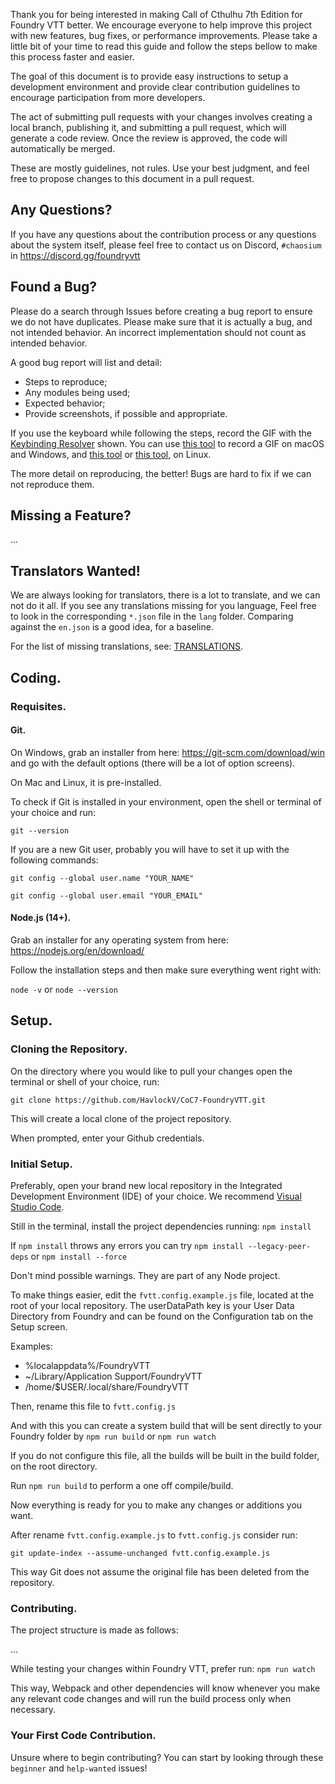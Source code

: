 Thank you for being interested in making Call of Cthulhu 7th Edition for Foundry VTT better. We encourage everyone to help improve this project with new features, bug fixes, or performance improvements. Please take a little bit of your time to read this guide and follow the steps bellow to make this process faster and easier.

The goal of this document is to provide easy instructions to setup a development environment and provide clear contribution guidelines to encourage participation from more developers.

The act of submitting pull requests with your changes involves creating a local branch, publishing it, and submitting a pull request, which will generate a code review. Once the review is approved, the code will automatically be merged.

These are mostly guidelines, not rules. Use your best judgment, and feel free to propose changes to this document in a pull request.

## Any Questions?

If you have any questions about the contribution process or any questions about the system itself, please feel free to contact us on Discord, `#chaosium` in https://discord.gg/foundryvtt

## Found a Bug?

Please do a search through Issues before creating a bug report to ensure we do not have duplicates. Please make sure that it is actually a bug, and not intended behavior. An incorrect implementation should not count as intended behavior.

A good bug report will list and detail:

- Steps to reproduce;
- Any modules being used;
- Expected behavior;
- Provide screenshots, if possible and appropriate.

If you use the keyboard while following the steps, record the GIF with the [Keybinding Resolver](https://github.com/atom/keybinding-resolver) shown. You can use [this tool](https://www.cockos.com/licecap/) to record a GIF on macOS and Windows, and [this tool](https://github.com/colinkeenan/silentcast) or [this tool](https://github.com/GNOME/byzanz), on Linux.

The more detail on reproducing, the better! Bugs are hard to fix if we can not reproduce them.

## Missing a Feature?

...

## Translators Wanted!

We are always looking for translators, there is a lot to translate, and we can not do it all. If you see any translations missing for you language, Feel free to look in the corresponding `*.json` file in the `lang` folder. Comparing against the `en.json` is a good idea, for a baseline.

For the list of missing translations, see: [TRANSLATIONS](https://github.com/HavlockV/CoC7-FoundryVTT/blob/develop/.github/TRANSLATIONS.md).

## Coding.

### Requisites.

#### Git.

On Windows, grab an installer from here: https://git-scm.com/download/win and go with the default options (there will be a lot of option screens).

On Mac and Linux, it is pre-installed.

To check if Git is installed in your environment, open the shell or terminal of your choice and run:

`git --version`

If you are a new Git user, probably you will have to set it up with the following commands:

`git config --global user.name "YOUR_NAME"`

`git config --global user.email "YOUR_EMAIL"`

#### Node.js (14+).

Grab an installer for any operating system from here: https://nodejs.org/en/download/

Follow the installation steps and then make sure everything went right with:

`node -v` or `node --version`

## Setup.

### Cloning the Repository.

On the directory where you would like to pull your changes open the terminal or shell of your choice, run:

`git clone https://github.com/HavlockV/CoC7-FoundryVTT.git`

This will create a local clone of the project repository.

When prompted, enter your Github credentials.

### Initial Setup.

Preferably, open your brand new local repository in the Integrated Development Environment (IDE) of your choice. We recommend [Visual Studio Code](https://code.visualstudio.com/download).

Still in the terminal, install the project dependencies running: `npm install`

If `npm install` throws any errors you can try `npm install --legacy-peer-deps` or `npm install --force`

Don't mind possible warnings. They are part of any Node project.

To make things easier, edit the `fvtt.config.example.js` file, located at the root of your local repository. The userDataPath key is your User Data Directory from Foundry and can be found on the Configuration tab on the Setup screen.

Examples:

- %localappdata%/FoundryVTT
- ~/Library/Application Support/FoundryVTT
- /home/\$USER/.local/share/FoundryVTT

Then, rename this file to `fvtt.config.js`

And with this you can create a system build that will be sent directly to your Foundry folder by `npm run build` or `npm run watch`

If you do not configure this file, all the builds will be built in the build folder, on the root directory.

Run `npm run build` to perform a one off compile/build.

Now everything is ready for you to make any changes or additions you want.

After rename `fvtt.config.example.js` to `fvtt.config.js` consider run:

`git update-index --assume-unchanged fvtt.config.example.js`

This way Git does not assume the original file has been deleted from the repository.

### Contributing.

The project structure is made as follows:

...

While testing your changes within Foundry VTT, prefer run: `npm run watch`

This way, Webpack and other dependencies will know whenever you make any relevant code changes and will run the build process only when necessary.

### Your First Code Contribution.

Unsure where to begin contributing? You can start by looking through these `beginner` and `help-wanted` issues!
